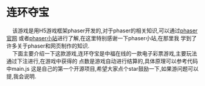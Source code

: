 # 连环夺宝
&nbsp;&nbsp;&nbsp;&nbsp;该游戏是用H5游戏框架phaser开发的,对于phaser的相关知识,可以通过[phaser官网](http://phaser.io/)
或者[phaser小站](https://www.phaser-china.com/)进行了解,在这里特别感谢一下phaser小站,在那里我
学到了许多关于phaser和网页制作的知识.  
&nbsp;&nbsp;&nbsp;&nbsp;下面主要介绍一下这款游戏,连环夺宝是中福在线的一款电子彩票游戏,主要玩法通过下注进行,在游戏中获得的
点数是游戏自动进行结算的,具体原理可以参考代码中main.js
这是自己的第一个开源项目,希望大家点个star鼓励一下,如果游问题可以提,我会说明.
